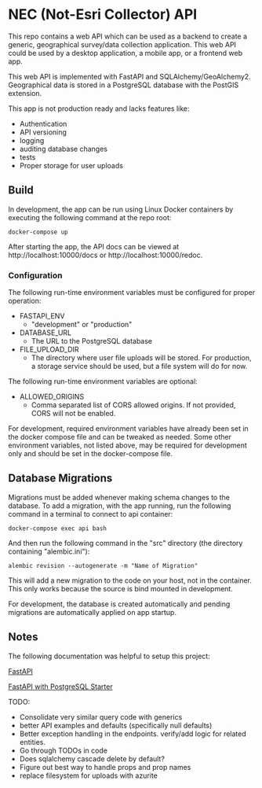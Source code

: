 # NEC (Not-Esri Collector) API
This repo contains a web API which can be used as a backend to create a generic, geographical survey/data collection
application. This web API could be used by a desktop application, a mobile app, or a frontend web app.

This web API is implemented with FastAPI and SQLAlchemy/GeoAlchemy2. Geographical data is stored in a PostgreSQL
database with the PostGIS extension.

This app is not production ready and lacks features like:
* Authentication
* API versioning
* logging
* auditing database changes
* tests
* Proper storage for user uploads

## Build
In development, the app can be run using Linux Docker containers by executing the following command at the repo root:

```docker-compose up```

After starting the app, the API docs can be viewed at http://localhost:10000/docs or http://localhost:10000/redoc.

### Configuration
The following run-time environment variables must be configured for proper operation:

* FASTAPI_ENV
  * "development" or "production"
* DATABASE_URL
  * The URL to the PostgreSQL database
* FILE_UPLOAD_DIR
  * The directory where user file uploads will be stored. For production, a storage service should
  be used, but a file system will do for now.

The following run-time environment variables are optional:

* ALLOWED_ORIGINS
  * Comma separated list of CORS allowed origins. If not provided, CORS will not be enabled.

For development, required environment variables have already been set in the docker compose file and can
be tweaked as needed. Some other environment variables, not listed above, may be required for development
only and should be set in the docker-compose file.

## Database Migrations
Migrations must be added whenever making schema changes to the database. To add a migration, with the app running,
run the following command in a terminal to connect to api container:

```docker-compose exec api bash```

And then run the following command in the "src" directory (the directory containing "alembic.ini"):

```alembic revision --autogenerate -m "Name of Migration"```

This will add a new migration to the code on your host, not in the container. This only works because the
source is bind mounted in development.

For development, the database is created automatically and pending migrations are automatically applied on app startup.

## Notes
The following documentation was helpful to setup this project:

[FastAPI](https://fastapi.tiangolo.com/)

[FastAPI with PostgreSQL Starter](https://github.com/tiangolo/full-stack-fastapi-postgresql)

TODO:
* Consolidate very similar query code with generics
* better API examples and defaults (specifically null defaults)
* Better exception handling in the endpoints. verify/add logic for related entities.
* Go through TODOs in code
* Does sqlalchemy cascade delete by default?
* Figure out best way to handle props and prop names
* replace filesystem for uploads with azurite
